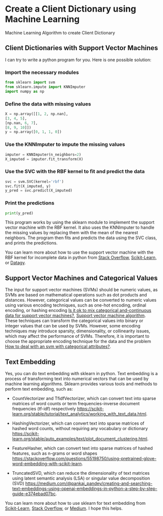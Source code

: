 # Create a Client Dictionary using Machine Learning
Machine Learning Algorithm to create Client Dictionary 

## Client Dictionaries with Support Vector Machines
I can try to write a python program for you. Here is one possible solution:

### Import the necessary modules
```python
from sklearn import svm
from sklearn.impute import KNNImputer
import numpy as np
```

### Define the data with missing values
```python
X = np.array([[1, 2, np.nan],
[3, 4, 5],
[np.nan, 6, 7],
[8, 9, 10]])
y = np.array([0, 1, 1, 0])
```

### Use the KNNImputer to impute the missing values
```python
imputer = KNNImputer(n_neighbors=2)
X_imputed = imputer.fit_transform(X)
```

### Use the SVC with the RBF kernel to fit and predict the data
```python
svc = svm.SVC(kernel='rbf')
svc.fit(X_imputed, y)
y_pred = svc.predict(X_imputed)
```

### Print the predictions
```python
print(y_pred)
```

This program works by using the sklearn module to implement the support vector machine with the RBF kernel. It also uses the KNNImputer to handle the missing values by replacing them with the mean of the nearest neighbors. The program then fits and predicts the data using the SVC class, and prints the predictions.

You can learn more about how to use the support vector machine with the RBF kernel for incomplete data in python from [Stack Overflow](https://stackoverflow.com/questions/51879623/reverse-support-vector-machine-calculating-the-predictions), [Scikit-Learn](https://scikit-learn.org/stable/modules/svm.html), or [Datagy](https://datagy.io/python-support-vector-machines/).

## Support Vector Machines and Categorical Values
The input for support vector machines (SVMs) should be numeric values, as SVMs are based on mathematical operations such as dot products and distances.
However, categorical values can be converted to numeric values using various encoding techniques, such as one-hot encoding, ordinal encoding, or hashing encoding [Is it ok to mix categorical and-continuous data for support vector machines?](https://stats.stackexchange.com/questions/50474/is-it-ok-to-mix-categorical-and-continuous-data-for-svm-support-vector-machines), [Support vector machine algorithm](https://www.geeksforgeeks.org/support-vector-machine-algorithm/).
These techniques can transform the categorical values into binary or integer values that can be used by SVMs.
However, some encoding techniques may introduce sparsity, dimensionality, or collinearity issues, which may affect the performance of SVMs. Therefore, it is important to choose the appropriate encoding technique for the data and the problem [How to deal with an svm with categorical attributes?](https://stats.stackexchange.com/questions/52915/how-to-deal-with-an-svm-with-categorical-attributes).

## Text Embedding

Yes, you can do text embedding with sklearn in python. Text embedding is a process of transforming text into numerical vectors that can be used by machine learning algorithms. Sklearn provides various tools and methods to perform text embedding, such as:

* CountVectorizer and TfidfVectorizer, which can convert text into sparse matrices of word counts or term frequencies-inverse document frequencies (tf-idf) respectively https://scikit-learn.org/stable/tutorial/text_analytics/working_with_text_data.html.

*  HashingVectorizer, which can convert text into sparse matrices of hashed word counts, without requiring any vocabulary or dictionary https://scikit-learn.org/stable/auto_examples/text/plot_document_clustering.html.

*  FeatureHasher, which can convert text into sparse matrices of hashed features, such as n-grams or word shapes https://stackoverflow.com/questions/55198750/using-pretrained-glove-word-embedding-with-scikit-learn.

*  TruncatedSVD, which can reduce the dimensionality of text matrices using latent semantic analysis (LSA) or singular value decomposition (SVD) https://medium.com/@pankaj_pandey/creating-and-searching-text-embeddings-using-openai-embeddings-in-python-a-step-by-step-guide-e374ebad07bc.

You can learn more about how to use sklearn for text embedding from [Scikit-Learn](https://scikit-learn.org/stable/tutorial/text_analytics/working_with_text_data.html), [Stack Overflow](https://stackoverflow.com/questions/55198750/using-pretrained-glove-word-embedding-with-scikit-learn), or [Medium](https://medium.com/@pankaj_pandey/creating-and-searching-text-embeddings-using-openai-embeddings-in-python-a-step-by-step-guide-e374ebad07bc). I hope this helps. 

